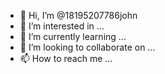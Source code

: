 - 👋 Hi, I’m @18195207786john
- 👀 I’m interested in ...
- 🌱 I’m currently learning ...
- 💞️ I’m looking to collaborate on ...
- 📫 How to reach me ...

<!---
18195207786john/18195207786john is a ✨ special ✨ repository because its `README.md` (this file) appears on your GitHub profile.
You can click the Preview link to take a look at your changes.
--->
